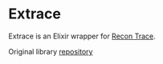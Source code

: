 # Extrace

Extrace is an Elixir wrapper for [Recon Trace](https://ferd.github.io/recon/recon_trace.html).

Original library [repository](https://github.com/tatsuya6502/recon_ex)
